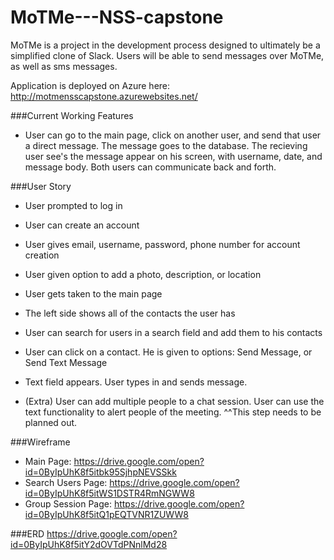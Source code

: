 # MoTMe---NSS-capstone
MoTMe is a project in the development process designed to ultimately be a simplified clone of Slack. Users will be able to send messages over MoTMe, as well as sms messages.

Application is deployed on Azure here: http://motmensscapstone.azurewebsites.net/

###Current Working Features
* User can go to the main page, click on another user, and send that user a direct message. The message goes to the database. The recieving user see's the message appear on his screen, with username, date, and message body. Both users can communicate back and forth.

###User Story
* User prompted to log in
* User can create an account
* User gives email, username, password, phone number for account creation
* User given option to add a photo, description, or location
* User gets taken to the main page
* The left side shows all of the contacts the user has
* User can search for users in a search field and add them to his contacts
* User can click on a contact. He is given to options: Send Message, or Send Text Message
* Text field appears. User types in and sends message.

* (Extra) User can add multiple people to a chat session. User can use the text functionality to alert people of the meeting.
^^This step needs to be planned out.


###Wireframe
* Main Page: https://drive.google.com/open?id=0ByIpUhK8f5itbk95SjhpNEVSSkk
* Search Users Page: https://drive.google.com/open?id=0ByIpUhK8f5itWS1DSTR4RmNGWW8
* Group Session Page: https://drive.google.com/open?id=0ByIpUhK8f5itQ1pEQTVNR1ZUWW8

###ERD
https://drive.google.com/open?id=0ByIpUhK8f5itY2dOVTdPNnlMd28

